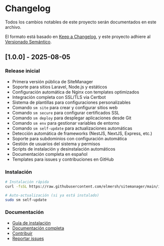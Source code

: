 # Changelog

Todos los cambios notables de este proyecto serán documentados en este archivo.

El formato está basado en [Keep a Changelog](https://keepachangelog.com/es-ES/1.0.0/),
y este proyecto adhiere al [Versionado Semántico](https://semver.org/spec/v2.0.0.html).

## [1.0.0] - 2025-08-05

### Release inicial

- Primera versión pública de SiteManager
- Soporte para sitios Laravel, Node.js y estáticos
- Configuración automática de Nginx con templates optimizados
- Integración completa con SSL/TLS via Certbot
- Sistema de plantillas para configuraciones personalizables
- Comando `sm site` para crear y configurar sitios web
- Comando `sm secure` para configurar certificados SSL
- Comando `sm deploy` para desplegar aplicaciones desde Git
- Comando `sm env` para gestionar variables de entorno
- Comando `sm self-update` para actualizaciones automáticas
- Detección automática de frameworks (NestJS, NextJS, Express, etc.)
- Soporte para subdominios con configuración automática
- Gestión de usuarios del sistema y permisos
- Scripts de instalación y desinstalación automáticos
- Documentación completa en español
- Templates para issues y contribuciones en GitHub

### Instalación

```bash
# Instalación rápida
curl -fsSL https://raw.githubusercontent.com/elmersh/sitemanager/main/install.sh | sudo bash

# Auto-actualización (si ya está instalado)
sudo sm self-update
```

### Documentación

- [Guía de instalación](docs/BUILD.md)
- [Documentación completa](README.md)
- [Contribuir](CONTRIBUTING.md)
- [Reportar issues](https://github.com/elmersh/sitemanager/issues)
